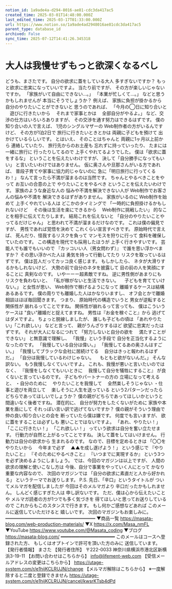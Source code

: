 ```yaml
---
notion_id: 1a9ade4a-d294-8016-ae81-cdc3da417ac5
created_time: 2025-03-01T14:48:00.000Z
last_edited_time: 2025-03-17T01:33:00.000Z
url: https://www.notion.so/1a9ade4ad2948016ae81cdc3da417ac5
parent_type: database_id
archived: False
sync_time: 2025-07-12T14:41:26.345318
---
```


# 大人は我慢せずもっと欲深くなるべし

どうも、まさたです。
自分の欲求に蓋をしている大人
多すぎないですか？
もっと欲求に忠実になっていいですよ。
当たり前ですが、
その方が楽しいじゃないですか。
「家族がいて自由にできない…。」
「本業が忙しくて…。」
などと思うかもしれませんが
本当にそうでしょうか？
例えば、
家族に負担が掛かるから
自分のやりたいことができないと
思うのであれば、
「今月の◯日に知り合いと
　遊びに行きたいから
　それまで家事とかは
　全部自分がやるよ。」
など、交渉の仕方はいろいろありますが、
その交渉を通す努力はできるはずです。
僕の知り合いの人で言えば、
1児のシングルマザーの
Web制作者の方がいるんですけど、
その方が1泊2日で
旅行に行きたいときとかは
両親に子どもを預けて
出かけているらしいです。
とはいえ、
そのことはちゃんと
両親に1ヶ月以上前から
連絡していたり、
旅行先からのお土産も
忘れずに持っていったり、
たまには一緒に旅行に
行ったりしてるので
上手くやれてるようでした。
僕は「欲求に蓋をするな」
ということを伝えたいわけですが、
決して「自分勝手になってもいい」
と言いたいわけではありません。
仮に奥さんや旦那さんがいる方であれば、
普段子育てや家事に協力的じゃないのに
急に「明日旅行に行ってくるわ！」
なんて言ったら不満が溜まるのは当然です。
ちゃんとやるべきことをやって
お互いの合意の上で
やりたいことをやるべき
ということを伝えたいわけです。
家族のような身近な人の
悩みや不満を解決できない人が
Web制作でお客さんの悩みや不満を
解決できるはずがありません。
家族がいるのに
Web制作を始めて
上手くやれている人は
どこかのタイミングで
「一時的に負担掛けるかもしれないけど
　その後は生活を楽にできるから
　Web制作に挑戦したい」
的なことを相手に伝えてたりします。
結局これを伝えないと
「自分のやりたいことやってるだけじゃん」
と思われて不満が溜まるだけなのです。
これは僕の偏見ですが、
男性であれば覚悟を決めて
これくらい宣言すべきです。
原始時代で言えば、
死んだり、怪我するリスクを負って
マンモスを狩りに行って
食料を確保していたのです。
この構造を現代でも採用したほうが
上手く行きやすいです。
芸能人でも誰でもいいので
『カッコいい人（男女問わず）』
で誰を思い浮かべますか？
その思い浮かべた人は
勇気を持って行動してたり
リスクを取っているはずです。
僕は芸人だってカッコ良く感じます。
もしかしたら、
ネタが大滑りするかもしれないけど、
大勢の前で自分のネタを披露して
目の前の人を笑顔にすることに
真剣なのです。
いやーーー超素敵ですね。
逆に男性側があまりにも
リスクを負わないと、
「私が稼がないと生活できない。
　子どもを育てていけない。」
と女性が思い、
Web制作で稼げるようになって
離婚するケースは結構あるあるです。
僕の周りでも離婚した人はかなりいますし、
オフ会とかで離婚相談はほぼ毎回聞きます。
つまり、
原始時代の構造でいうと
男女が逆転すると関係性が
崩れるってことですね。
関係性が崩れるって言っても、
僕はこういうケースは
"良い"離婚だと捉えてますね。
男性は『お金を稼ぐこと』から
逃げてはダメですよ。
ちょっと脱線しましたが、
誰しも子どもの頃は
「あれやりたい」「これ欲しい」
などと言って、
親がうんざりするほど
欲望に忠実だったはずです。
それが大人になるにつれて
「努力しないと自分の欲を
　満たすことができない」
と無意識で理解し、
「我慢」という手段で
自分を正当化するようになったのです。
「我慢している自分は偉い。」
「我慢してるあの奥さんはすごい。」
「我慢してブラックな会社に居続けてる
　自分はきっと報われるはずだ。」
「自分は我慢しているわけじゃない。
　もともと欲がないんだ。」
そんな訳ない。
もう我慢しなくていいですよ。
これも、我慢が悪いと言いたいのではなく、
『我慢をしなくてもいいときに
　我慢して自分を犠牲にすること』
が良くないと言っているのです。
子どもやパートナーの方の
立場になって考えると、
・自分のために
　やりたいことを我慢して
　全然楽しそうじゃない
・仕事と遊びを両立して
　楽しそうに人生を送っている
という2パターンだったら
どちらであってほしいでしょうか？
僕の親がどちらであってほしいかというと
間違いなく後者ですね。
潜在的に、
自分が努力をしたくないがために
家族や本業を盾にして
それっぽい言い訳で逃げてないですか？
僕の親がそういう理由で
仲の良い知り合いとの会を
断っていたら僕は嫌です。
何度でも言いますが、
欲に蓋をすることは必ずしも
悪いことではないですよ。
「あれ、やりたい！」
「ここに行きたい！」
「これ欲しい！」
っていう欲求は自分を奮い立たせます。
行動力が自然と上がるってことですね。
決して蓋をしてはいけません。
行動力は自分の欲求から
生まれるのです。
なので、目標を定めるときは
「〇〇をやりたいから
　今年まで必ず
　▲▲を成し遂げよう！」
という感じで
『やりたいこと』
『そのためにやるべきこと』
『いつまでに実現するか』
という3つを必ず決めるようにしましょう。
では、今回のマガジンは以上ですが、
人間の欲求の理解と使いこなし方は
今後、自分で事業をやっていく人にとって
かなり重要な内容なので、
次回のマガジンでは
「自分の欲求に素直だと人から好かれる」
というテーマでお送りします。
P.S.
先日、「辛口」というタイトルが
ついてメルマガを配信しましたが
今回はそのメルマガより
辛口だったかもしれません。
しんどく感じすぎた人は
申し訳ないです。
ただ、僕は心から伝えたいことや
メルマガ読者の方が1つでも多く気づきを
得てほしいと思ってお送りしているので
これからもこのスタンスで行きます。
もし何かご感想などあれば
このメールに返信していただけると
嬉しいです。
次回のマガジンもお楽しみに。
━━━━━━━━━━━━━━━━━━━━
▼商品一覧
https://masata-blog.com/web-production-materials/
▼X
https://x.com/Masa_nmFL
▼YouTube
https://www.youtube.com/@Masata_coding
▼ブログ
https://masata-blog.com/
━━━━━━━━━━━━━━━━━━━━
このメールはコースへ登録された方、
もしくはオプトインで許可を頂いた方のみに
送信しています。
【発行者情報】
まさた
【発行者住所】
〒222-0033
神奈川県横浜市港北区新横浜3-19-11
【お問い合わせはこちらから】
info@lifement-web.com
【受信メールアドレスの変更はこちらから】
https://utage-system.com/r/e1hijKCLRUJN/change
【メルマガ解除はこちらから】
※一度解除すると二度と登録できません
https://utage-system.com/r/e1hijKCLRUJN/cancel/kwsrKTsb4dPd